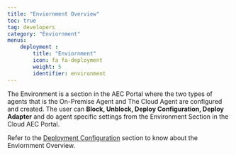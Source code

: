 ```yaml
---
title: "Enviornment Overview"
toc: true
tag: developers
category: "Enviornment"
menus: 
    deployment :
        title: "Enviornment"
        icon: fa fa-deployment
        weight: 5
        identifier: environment
---
```


The Environment is a section in the AEC Portal where the two types of agents that is the On-Premise Agent
and The Cloud Agent are configured and created. The user can **Block, Unblock, Deploy Configuration, Deploy Adapter** and do 
agent specific settings from the Environment Section in the Cloud AEC Portal.

Refer to the [Deployment Configuration](/agent/Deployment-Configuration/) section to know about the Enviornment Overview.